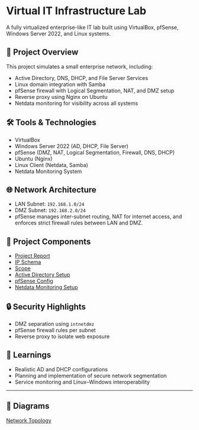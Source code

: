 # Virtual IT Infrastructure Lab

A fully virtualized enterprise-like IT lab built using VirtualBox, pfSense, Windows Server 2022, and Linux systems.

## 🧱 Project Overview

This project simulates a small enterprise network, including:
- Active Directory, DNS, DHCP, and File Server Services
- Linux domain integration with Samba
- pfSense firewall with Logical Segmentation, NAT, and DMZ setup
- Reverse proxy using Nginx on Ubuntu
- Netdata monitoring for visibility across all systems

## 🛠️ Tools & Technologies

- VirtualBox
- Windows Server 2022 (AD, DHCP, File Server)
- pfSense (DMZ, NAT, Logical Segmentation, Firewall, DNS, DHCP)
- Ubuntu (Nginx)
- Linux Client (Netdata, Samba)
- Netdata Monitoring System

## 🌐 Network Architecture

- LAN Subnet: `192.168.1.0/24`
- DMZ Subnet: `192.168.2.0/24`
- pfSense manages inter-subnet routing, NAT for internet access, and enforces strict firewall rules between LAN and DMZ.

## 📁 Project Components

- [Project Report](documentation/project-report1.pdf)
- [IP Schema](documentation/Ip-Schema.md)
- [Scope](configs/windows/dhcp_scope.txt)
- [Active Directory Setup](configs/windows/ad_user.txt)
- [pfSense Config](configs/pfSense/interfaces_configs.txt)
- [Netdata Monitoring Setup](configs/netdata/dashboard.txt)

## 🔒 Security Highlights

- DMZ separation using `intnetdmz`
- pfSense firewall rules per subnet
- Reverse proxy to isolate web exposure

## 🧠 Learnings

- Realistic AD and DHCP configurations
- Planning and implementation of secure network segmentation
- Service monitoring and Linux–Windows interoperability

---

## 📸 Diagrams

[Network Topology](network-diagrams/topology.png)
